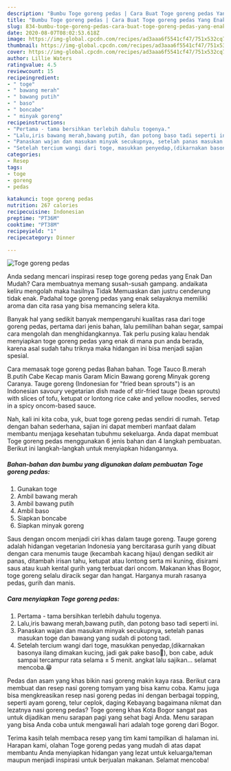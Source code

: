 ```yaml
---
description: "Bumbu Toge goreng pedas | Cara Buat Toge goreng pedas Yang Enak dan Simpel"
title: "Bumbu Toge goreng pedas | Cara Buat Toge goreng pedas Yang Enak dan Simpel"
slug: 834-bumbu-toge-goreng-pedas-cara-buat-toge-goreng-pedas-yang-enak-dan-simpel
date: 2020-08-07T08:02:53.618Z
image: https://img-global.cpcdn.com/recipes/ad3aaa6f5541cf47/751x532cq70/toge-goreng-pedas-foto-resep-utama.jpg
thumbnail: https://img-global.cpcdn.com/recipes/ad3aaa6f5541cf47/751x532cq70/toge-goreng-pedas-foto-resep-utama.jpg
cover: https://img-global.cpcdn.com/recipes/ad3aaa6f5541cf47/751x532cq70/toge-goreng-pedas-foto-resep-utama.jpg
author: Lillie Waters
ratingvalue: 4.5
reviewcount: 15
recipeingredient:
- " toge"
- " bawang merah"
- " bawang putih"
- " baso"
- " boncabe"
- " minyak goreng"
recipeinstructions:
- "Pertama - tama bersihkan terlebih dahulu togenya."
- "Lalu,iris bawang merah,bawang putih, dan potong baso tadi seperti ini."
- "Panaskan wajan dan masukan minyak secukupnya, setelah panas masukan toge dan bawang yang sudah di potong tadi."
- "Setelah tercium wangi dari toge, masukkan penyedap,(dikarnakan basonya ilang dimakan kucing, jadi gak pake baso🙁), bon cabe, aduk sampai tercampur rata selama ± 5 menit. angkat lalu sajikan... selamat mencoba.😁"
categories:
- Resep
tags:
- toge
- goreng
- pedas

katakunci: toge goreng pedas 
nutrition: 267 calories
recipecuisine: Indonesian
preptime: "PT36M"
cooktime: "PT38M"
recipeyield: "1"
recipecategory: Dinner

---
```



![Toge goreng pedas](https://img-global.cpcdn.com/recipes/ad3aaa6f5541cf47/751x532cq70/toge-goreng-pedas-foto-resep-utama.jpg)

Anda sedang mencari inspirasi resep toge goreng pedas yang Enak Dan Mudah? Cara membuatnya memang susah-susah gampang. andaikata keliru mengolah maka hasilnya Tidak Memuaskan dan justru cenderung tidak enak. Padahal toge goreng pedas yang enak selayaknya memiliki aroma dan cita rasa yang bisa memancing selera kita.

Banyak hal yang sedikit banyak mempengaruhi kualitas rasa dari toge goreng pedas, pertama dari jenis bahan, lalu pemilihan bahan segar, sampai cara mengolah dan menghidangkannya. Tak perlu pusing kalau hendak menyiapkan toge goreng pedas yang enak di mana pun anda berada, karena asal sudah tahu triknya maka hidangan ini bisa menjadi sajian spesial.

Cara memasak toge goreng pedas Bahan bahan. Toge Tauco B.merah B.putih Cabe Kecap manis Garam Micin Bawang goreng Minyak goreng Caranya. Tauge goreng (Indonesian for &#34;fried bean sprouts&#34;) is an Indonesian savoury vegetarian dish made of stir-fried tauge (bean sprouts) with slices of tofu, ketupat or lontong rice cake and yellow noodles, served in a spicy oncom-based sauce.


Nah, kali ini kita coba, yuk, buat toge goreng pedas sendiri di rumah. Tetap dengan bahan sederhana, sajian ini dapat memberi manfaat dalam membantu menjaga kesehatan tubuhmu sekeluarga. Anda dapat membuat Toge goreng pedas menggunakan 6 jenis bahan dan 4 langkah pembuatan. Berikut ini langkah-langkah untuk menyiapkan hidangannya.

<!--inarticleads1-->

##### Bahan-bahan dan bumbu yang digunakan dalam pembuatan Toge goreng pedas:

1. Gunakan  toge
1. Ambil  bawang merah
1. Ambil  bawang putih
1. Ambil  baso
1. Siapkan  boncabe
1. Siapkan  minyak goreng


Saus dengan oncom menjadi ciri khas dalam tauge goreng. Tauge goreng adalah hidangan vegetarian Indonesia yang bercitarasa gurih yang dibuat dengan cara menumis tauge (kecambah kacang hijau) dengan sedikit air panas, ditambah irisan tahu, ketupat atau lontong serta mi kuning, disirami saus atau kuah kental gurih yang terbuat dari oncom. Makanan khas Bogor, toge goreng selalu diracik segar dan hangat. Harganya murah rasanya pedas, gurih dan manis. 

<!--inarticleads2-->

##### Cara menyiapkan Toge goreng pedas:

1. Pertama - tama bersihkan terlebih dahulu togenya.
1. Lalu,iris bawang merah,bawang putih, dan potong baso tadi seperti ini.
1. Panaskan wajan dan masukan minyak secukupnya, setelah panas masukan toge dan bawang yang sudah di potong tadi.
1. Setelah tercium wangi dari toge, masukkan penyedap,(dikarnakan basonya ilang dimakan kucing, jadi gak pake baso🙁), bon cabe, aduk sampai tercampur rata selama ± 5 menit. angkat lalu sajikan... selamat mencoba.😁


Pedas dan asam yang khas bikin nasi goreng makin kaya rasa. Berikut cara membuat dan resep nasi goreng tomyam yang bisa kamu coba. Kamu juga bisa mengkreasikan resep nasi goreng pedas ini dengan berbagai topping, seperti ayam goreng, telur ceplok, daging Kebayang bagaimana nikmat dan lezatnya nasi goreng pedas? Toge goreng khas Kota Bogor sangat pas untuk dijadikan menu sarapan pagi yang sehat bagi Anda. Menu sarapan yang bisa Anda coba untuk mengawali hari adalah toge goreng dari Bogor. 

Terima kasih telah membaca resep yang tim kami tampilkan di halaman ini. Harapan kami, olahan Toge goreng pedas yang mudah di atas dapat membantu Anda menyiapkan hidangan yang lezat untuk keluarga/teman maupun menjadi inspirasi untuk berjualan makanan. Selamat mencoba!
